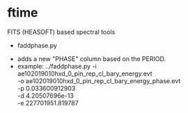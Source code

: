 # ftime

FITS (HEASOFT) based spectral tools

- faddphase.py
+ adds a new "PHASE" column based on the PERIOD.
+ example:
	../faddphase.py -i ae102019010hxd_0_pin_rep_cl_bary_energy.evt \
	-o ae102019010hxd_0_pin_rep_cl_bary_energy_phase.evt \
	-p 0.033600912903 \
	-d 4.20507696e-13 \
	-e 227701951.819787 
